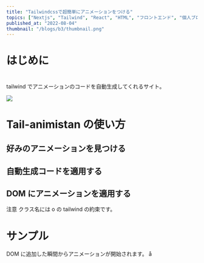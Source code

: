 ```yaml
---
title: "Tailwindcssで超簡単にアニメーションをつける"
topics: ["Nextjs", "Tailwind", "React", "HTML", "フロントエンド", "個人ブログ開発"]
published_at: "2022-08-04"
thumbnail: "/blogs/b3/thumbnail.png"
---
```


# はじめに

#

tailwind でアニメーションのコードを自動生成してくれるサイト。

![](https://tail-animista.vercel.app/play/text/tracking-in/tracking-in-expand)

# Tail-animistan の使い方

## 好みのアニメーションを見つける

## 自動生成コードを適用する

## DOM にアニメーションを適用する

注意
クラス名には o の
tailwind の約束です。

# サンプル

DOM に追加した瞬間からアニメーションが開始されます。
å
